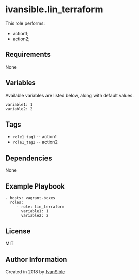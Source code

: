 # ivansible.lin_terraform

This role performs:
 - action1;
 - action2;


## Requirements

None


## Variables

Available variables are listed below, along with default values.

    variable1: 1
    variable2: 2


## Tags

- `role1_tag1` -- action1
- `role1_tag2` -- action2


## Dependencies

None


## Example Playbook

    - hosts: vagrant-boxes
      roles:
         - role: lin_terraform
           variable1: 1
           variable2: 2


## License

MIT

## Author Information

Created in 2018 by [IvanSible](https://github.com/ivansible)
